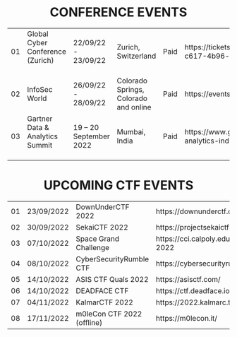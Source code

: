 <!----------------------------------------------------------------------------------------------------------------------------------------------------->

<h1 align="center">CONFERENCE EVENTS</h1>

<table>
    <tr>
        <td>
            01
        </td>
        <td>
            Global Cyber Conference (Zurich)<br><br>
        </td>
        <td>
            22/09/22 - 23/09/22
        </td>
        <td>
            Zurich, Switzerland
        </td>
        <td>
            Paid<br>
        </td>
        <td>
            https://tickets.swisscyberinstitute.com/event/042bcb5e-c617-4b96-badf-8d84ec98e039/regProcessStep1
        </td>
    </tr>
    <tr>
        <td>
            02
        </td>
        <td>
            InfoSec World<br>
        </td>
        <td>
            26/09/22 - 28/09/22
        </td>
        <td>
            Colorado Springs, Colorado and online
        </td>
        <td>
            Paid
        </td>
        <td>
            https://events.infosecworldusa.com/2022event/begin
        </td>
    </tr>
    <tr>
        <td>
            03
        </td>
        <td>
            Gartner Data &amp; Analytics Summit<br><br>
        </td>
        <td>
            19 &ndash; 20 September 2022<br>
        </td>
        <td>
            Mumbai, India
        </td>
        <td>
            Paid
        </td>
        <td>
            https://www.gartner.com/en/conferences/apac/data-analytics-india/register
        </td>
    </tr>
</table>

<!----------------------------------------------------------------------------------------------------------------------------------------------------->

<h1 align="center">UPCOMING CTF EVENTS</h1>

<table>
        <td>
            01
        </td>
        <td>
            23/09/2022
        </td>
        <td>
            DownUnderCTF 2022
        </td>
        <td>
            https://downunderctf.com/
        </td>
    </tr>
    <tr>
        <td>
            02
        </td>
        <td>
            30/09/2022
        </td>
        <td>
            SekaiCTF 2022
        </td>
        <td>
            https://projectsekaictf.1a23.studio/
        </td>
    </tr>
    <tr>
        <td>
            03
        </td>
        <td>
            07/10/2022
        </td>
        <td>
            Space Grand Challenge
        </td>
        <td>
            https://cci.calpoly.edu/events/sgc-2022
        </td>
    </tr>
    <tr>
        <td>
            04
        </td>
        <td>
            08/10/2022
        </td>
        <td>
            CyberSecurityRumble CTF
        </td>
        <td>
            https://cybersecurityrumble.de/
        </td>
    </tr>
    <tr>
        <td>
            05
        </td>
        <td>
            14/10/2022
        </td>
        <td>
            ASIS CTF Quals 2022
        </td>
        <td>
            https://asisctf.com/
        </td>
    </tr>
    <tr>
        <td>
            06
        </td>
        <td>
            14/10/2022
        </td>
        <td>
            DEADFACE CTF
        </td>
        <td>
            https://ctf.deadface.io/
        </td>
    </tr>
    <tr>
        <td>
            07
        </td>
        <td>
            04/11/2022
        </td>
        <td>
            KalmarCTF 2022
        </td>
        <td>
            https://2022.kalmarc.tf/
        </td>
    </tr>
    <tr>
        <td>
            08
        </td>
        <td>
            17/11/2022
        </td>
        <td>
            m0leCon CTF 2022 (offline)
        </td>
        <td>
            https://m0lecon.it/
        </td>
    </tr>
</table>

<!----------------------------------------------------------------------------------------------------------------------------------------------------->
